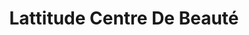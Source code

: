 ---
title: "Lattitude Centre De Beauté"
url: /sherbrooke/lattitude-centre-de-beaute/
shop: Friseur
---